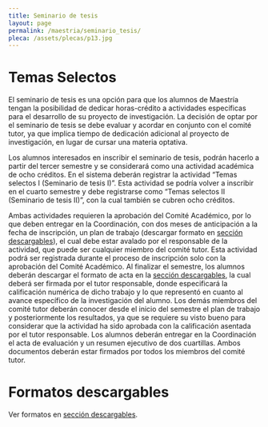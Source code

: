 ```yaml
---
title: Seminario de tesis
layout: page
permalink: /maestria/seminario_tesis/
pleca: /assets/plecas/p13.jpg
---
```


# Temas Selectos


El seminario de tesis es una opción para que los alumnos de Maestría
tengan la posibilidad de dedicar horas-crédito a actividades específicas 
para el desarrollo de su proyecto de investigación. La decisión de optar 
por el seminario de tesis se debe evaluar y acordar en conjunto con el
comité tutor, ya que implica tiempo de dedicación adicional al proyecto 
de investigación, en lugar de cursar una materia optativa. 

Los alumnos interesados en inscribir el seminario de tesis, podrán
hacerlo a partir del tercer semestre y se considerará como una
actividad académica de ocho créditos. En el sistema deberán registrar
la actividad “Temas selectos I (Seminario de tesis I)”. Esta actividad
se podría volver a inscribir en el cuarto semestre y debe registrarse
como “Temas selectos II (Seminario de tesis II)”, con la cual también
se cubren ocho créditos.

Ambas actividades requieren la aprobación del Comité Académico, por lo
que deben entregar en la Coordinación, con dos meses de anticipación a
la fecha de inscripción, un plan de trabajo 
(descargar formato en [sección descargables](/maestria/descargables/)), el cual
debe estar avalado por el responsable de la actividad, que puede ser
cualquier miembro del comité tutor. Esta actividad podrá ser
registrada durante el proceso de inscripción solo con la aprobación
del Comité Académico. Al finalizar el semestre, los alumnos deberán
descargar el formato de acta en la [sección descargables](/maestria/descargables/), 
la cual deberá ser firmada por el tutor responsable, donde especificará la
calificación numérica de dicho trabajo y lo que representó en cuanto
al avance específico de la investigación del alumno. Los demás
miembros del comité tutor deberán conocer desde el inicio del semestre
el plan de trabajo y posteriormente los resultados, ya que se requiere
su visto bueno para considerar que la actividad ha sido aprobada con
la calificación asentada por el tutor responsable. Los alumnos deberán
entregar en la Coordinación el acta de evaluación y un resumen
ejecutivo de dos cuartillas. Ambos documentos deberán estar firmados
por todos los miembros del comité tutor.

# Formatos descargables 

Ver formatos en [sección descargables](/maestria/descargables/).

 
